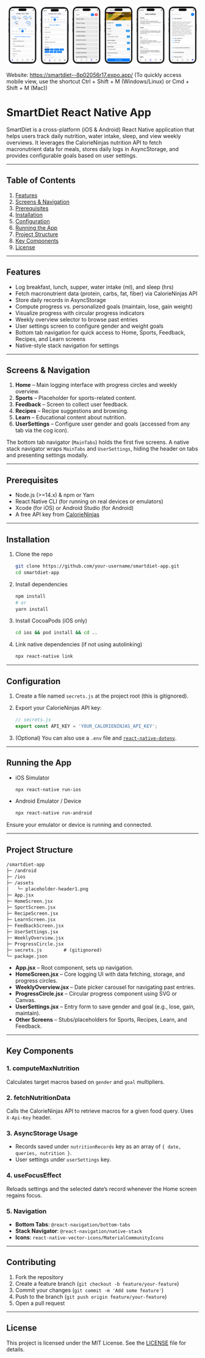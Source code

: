 ![Background Image](https://github.com/passimon/SmartDiet/blob/main/background.jpeg)

Website: https://smartdiet--8p02056r17.expo.app/
(To quickly access mobile view, use the shortcut Ctrl + Shift + M (Windows/Linux) or Cmd + Shift + M (Mac))


# SmartDiet React Native App

SmartDiet is a cross-platform (iOS & Android) React Native application that helps users track daily nutrition, water intake, sleep, and view weekly overviews. It leverages the CalorieNinjas nutrition API to fetch macronutrient data for meals, stores daily logs in AsyncStorage, and provides configurable goals based on user settings.

---

## Table of Contents
1. [Features](#features)  
2. [Screens & Navigation](#screens--navigation)  
3. [Prerequisites](#prerequisites)  
4. [Installation](#installation)  
5. [Configuration](#configuration)  
6. [Running the App](#running-the-app)  
7. [Project Structure](#project-structure)  
8. [Key Components](#key-components)  
9. [License](#license)

---

## Features

- Log breakfast, lunch, supper, water intake (ml), and sleep (hrs)
- Fetch macronutrient data (protein, carbs, fat, fiber) via CalorieNinjas API
- Store daily records in AsyncStorage
- Compute progress vs. personalized goals (maintain, lose, gain weight)
- Visualize progress with circular progress indicators
- Weekly overview selector to browse past entries
- User settings screen to configure gender and weight goals
- Bottom tab navigation for quick access to Home, Sports, Feedback, Recipes, and Learn screens
- Native-style stack navigation for settings

---

## Screens & Navigation

1. **Home** – Main logging interface with progress circles and weekly overview.  
2. **Sports** – Placeholder for sports-related content.  
3. **Feedback** – Screen to collect user feedback.  
4. **Recipes** – Recipe suggestions and browsing.  
5. **Learn** – Educational content about nutrition.  
6. **UserSettings** – Configure user gender and goals (accessed from any tab via the cog icon).  

The bottom tab navigator (`MainTabs`) holds the first five screens. A native stack navigator wraps `MainTabs` and `UserSettings`, hiding the header on tabs and presenting settings modally.

---

## Prerequisites

- Node.js (>=14.x) & npm or Yarn  
- React Native CLI (for running on real devices or emulators)  
- Xcode (for iOS) or Android Studio (for Android)  
- A free API key from [CalorieNinjas](https://calorieninjas.com/)  

---

## Installation

1. Clone the repo  
   ```bash
   git clone https://github.com/your-username/smartdiet-app.git
   cd smartdiet-app
   ```

2. Install dependencies  
   ```bash
   npm install
   # or
   yarn install
   ```

3. Install CocoaPods (iOS only)  
   ```bash
   cd ios && pod install && cd ..
   ```

4. Link native dependencies (if not using autolinking)  
   ```bash
   npx react-native link
   ```

---

## Configuration

1. Create a file named `secrets.js` at the project root (this is gitignored).  
2. Export your CalorieNinjas API key:
   ```js
   // secrets.js
   export const API_KEY = 'YOUR_CALORIENINJAS_API_KEY';
   ```

3. (Optional) You can also use a `.env` file and [`react-native-dotenv`](https://github.com/goatandsheep/react-native-dotenv).

---

## Running the App

- iOS Simulator
  ```bash
  npx react-native run-ios
  ```
- Android Emulator / Device
  ```bash
  npx react-native run-android
  ```

Ensure your emulator or device is running and connected.

---

## Project Structure

```
/smartdiet-app
├─ /android
├─ /ios
├─ /assets
│   └─ placeholder-header1.png
├─ App.jsx
├─ HomeScreen.jsx
├─ SportScreen.jsx
├─ RecipeScreen.jsx
├─ LearnScreen.jsx
├─ FeedbackScreen.jsx
├─ UserSettings.jsx
├─ WeeklyOverview.jsx
├─ ProgressCircle.jsx
├─ secrets.js        # (gitignored)
└─ package.json
```

- **App.jsx** – Root component, sets up navigation.  
- **HomeScreen.jsx** – Core logging UI with data fetching, storage, and progress circles.  
- **WeeklyOverview.jsx** – Date picker carousel for navigating past entries.  
- **ProgressCircle.jsx** – Circular progress component using SVG or Canvas.  
- **UserSettings.jsx** – Entry form to save gender and goal (e.g., lose, gain, maintain).  
- **Other Screens** – Stubs/placeholders for Sports, Recipes, Learn, and Feedback.

---

## Key Components

### 1. computeMaxNutrition
Calculates target macros based on `gender` and `goal` multipliers.  

### 2. fetchNutritionData
Calls the CalorieNinjas API to retrieve macros for a given food query. Uses `X-Api-Key` header.

### 3. AsyncStorage Usage
- Records saved under `nutritionRecords` key as an array of `{ date, queries, nutrition }`.  
- User settings under `userSettings` key.

### 4. useFocusEffect
Reloads settings and the selected date’s record whenever the Home screen regains focus.

### 5. Navigation
- **Bottom Tabs**: `@react-navigation/bottom-tabs`  
- **Stack Navigator**: `@react-navigation/native-stack`  
- **Icons**: `react-native-vector-icons/MaterialCommunityIcons`

---

## Contributing

1. Fork the repository  
2. Create a feature branch (`git checkout -b feature/your-feature`)  
3. Commit your changes (`git commit -m 'Add some feature'`)  
4. Push to the branch (`git push origin feature/your-feature`)  
5. Open a pull request

---

## License

This project is licensed under the MIT License. See the [LICENSE](LICENSE) file for details.
